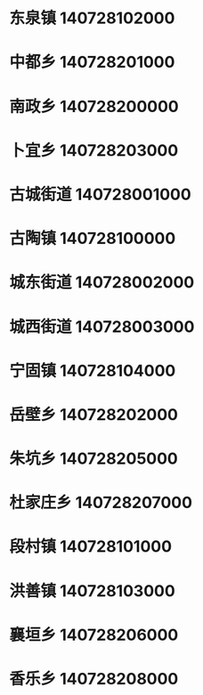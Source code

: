 # 东泉镇 140728102000
# 中都乡 140728201000
# 南政乡 140728200000
# 卜宜乡 140728203000
# 古城街道 140728001000
# 古陶镇 140728100000
# 城东街道 140728002000
# 城西街道 140728003000
# 宁固镇 140728104000
# 岳壁乡 140728202000
# 朱坑乡 140728205000
# 杜家庄乡 140728207000
# 段村镇 140728101000
# 洪善镇 140728103000
# 襄垣乡 140728206000
# 香乐乡 140728208000
